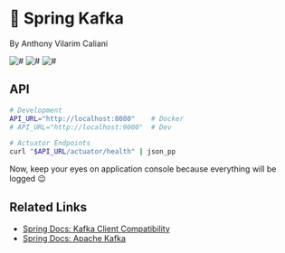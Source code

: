# 🍃 Spring Kafka
By Anthony Vilarim Caliani

![#](https://img.shields.io/badge/license-MIT-blue.svg) ![#](https://img.shields.io/badge/java-11-red.svg) ![#](https://img.shields.io/badge/spring--boot-2.4.5-green.svg)

## API
```sh
# Development
API_URL="http://localhost:8080"    # Docker
# API_URL="http://localhost:9000"  # Dev

# Actuator Endpoints
curl "$API_URL/actuator/health" | json_pp
```

Now, keep your eyes on application console because everything will be logged 😉

## Related Links
- [Spring Docs: Kafka Client Compatibility](https://spring.io/projects/spring-kafka)
- [Spring Docs: Apache Kafka](https://docs.spring.io/spring-boot/docs/current/reference/html/boot-features-messaging.html#boot-features-kafka)
